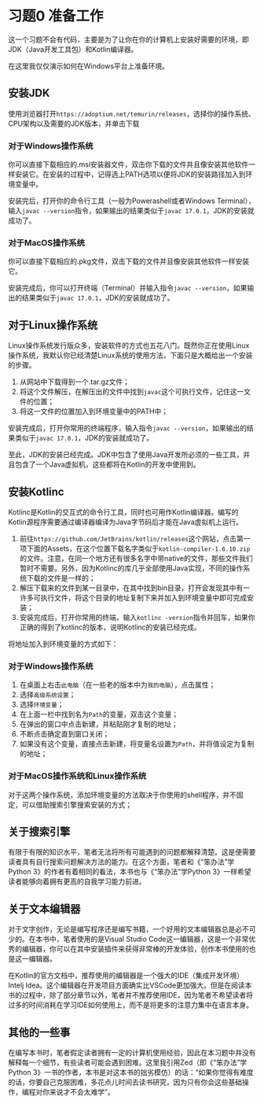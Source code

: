 # 习题0 准备工作

这一个习题不会有代码，主要是为了让你在你的计算机上安装好需要的环境，即JDK（Java开发工具包）和Kotlin编译器。

在这里我仅仅演示如何在Windows平台上准备环境。

## 安装JDK

使用浏览器打开`https://adoptium.net/temurin/releases`，选择你的操作系统、CPU架构以及需要的JDK版本，并单击下载

### 对于Windows操作系统

你可以直接下载相应的.msi安装器文件，双击你下载的文件并且像安装其他软件一样安装它。在安装的过程中，记得选上PATH选项以便将JDK的安装路径加入到环境变量中。

安装完后，打开你的命令行工具（一般为Powerashell或者Windows Terminal），输入`javac --version`指令，如果输出的结果类似于`javac 17.0.1`，JDK的安装就成功了。

### 对于MacOS操作系统

你可以直接下载相应的.pkg文件，双击下载的文件并且像安装其他软件一样安装它。

安装完成后，你可以打开终端（Terminal）并输入指令`javac --version`，如果输出的结果类似于`javac 17.0.1`，JDK的安装就成功了。

## 对于Linux操作系统

Linux操作系统发行版众多，安装软件的方式也五花八门。既然你正在使用Linux操作系统，我默认你已经清楚Linux系统的使用方法，下面只是大概给出一个安装的步骤。

1. 从网站中下载得到一个.tar.gz文件；
2. 将这个文件解压，在解压出的文件中找到`javac`这个可执行文件，记住这一文件的位置；
3. 将这一文件的位置加入到环境变量中的PATH中；

安装完成后，打开你常用的终端程序，输入指令`javac --version`，如果输出的结果类似于`javac 17.0.1`，JDK的安装就成功了。

至此，JDK的安装已经完成。JDK中包含了使用Java开发所必须的一些工具，并且包含了一个Java虚拟机，这些都将在Kotlin的开发中使用到。

## 安装Kotlinc

Kotlinc是Kotlin的交互式的命令行工具，同时也可用作Kotlin编译器。编写的Kotlin源程序需要通过编译器编译为Java字节码后才能在Java虚拟机上运行。

1. 前往`https://github.com/JetBrains/kotlin/releases`这个网站，点击第一项下面的Assets，在这个位置下载名字类似于`kotlin-compiler-1.6.10.zip`的文件。注意，在同一个地方还有很多名字中带native的文件，那些文件我们暂时不需要。另外，因为Kotlinc的库几乎全部使用Java实现，不同的操作系统下载的文件是一样的；
2. 解压下载来的文件到某一目录中，在其中找到bin目录，打开会发现其中有一许多可执行文件，将这个目录的地址复制下来并加入到环境变量中即可完成安装；
3. 安装完成后，打开你常用的终端，输入`kotlinc -version`指令并回车，如果你正确的得到了kotlinc的版本，说明Kotlinc的安装已经完成。

将地址加入到环境变量的方式如下：

### 对于Windows操作系统

1. 在桌面上右击`此电脑`（在一些老的版本中为`我的电脑`），点击属性；
2. 选择`高级系统设置`；
3. 选择`环境变量`；
4. 在上面一栏中找到名为`Path`的变量，双击这个变量；
5. 在弹出的窗口中点击新建，并粘贴刚才复制的地址；
6. 不断点击确定直到窗口关闭；
7. 如果没有这个变量，直接点击新建，将变量名设置为`Path`，并将值设定为复制的地址；

### 对于MacOS操作系统和Linux操作系统

对于这两个操作系统，添加环境变量的方法取决于你使用的shell程序，并不固定，可以借助搜索引擎搜索安装的方式；

## 关于搜索引擎

有限于有限的知识水平，笔者无法将所有可能遇到的问题都解释清楚。这是便需要读者具有自行搜索问题解决方法的能力。在这个方面，笔者和《“笨办法”学Python 3》的作者有着相同的看法，本书也与《“笨办法”学Python 3》一样希望读者能够向着拥有更高的自我学习能力前进。

## 关于文本编辑器

对于文字创作，无论是编写程序还是编写书籍，一个好用的文本编辑器总是必不可少的。在本书中，笔者使用的是Visual Studio Code这一编辑器，这是一个非常优秀的编辑器，你可以在其中安装插件来获得非常棒的开发体验，创作本书使用的也是这一编辑器。

在Kotlin的官方文档中，推荐使用的编辑器是一个强大的IDE（集成开发环境）Intelj Idea。这个编辑器在开发项目方面确实比VSCode更加强大。但是在阅读本书的过程中，除了部分章节以外，笔者并不推荐使用IDE，因为笔者不希望读者将过多的时间消耗在学习IDE如何使用上，而不是将更多的注意力集中在语言本身。

## 其他的一些事

在编写本书时，笔者假定读者拥有一定的计算机使用经验，因此在本习题中并没有解释每一个细节，有些读者可能会遇到困难。这里我引用Zed（即《“笨办法”学Python 3》一书的作者，本书是对这本书的拙劣模仿）的话：“如果你觉得有难度的话，你要自己克服困难，多花点儿时间去读书研究，因为只有你会这些基础操作，编程对你来说才不会太难学”。

